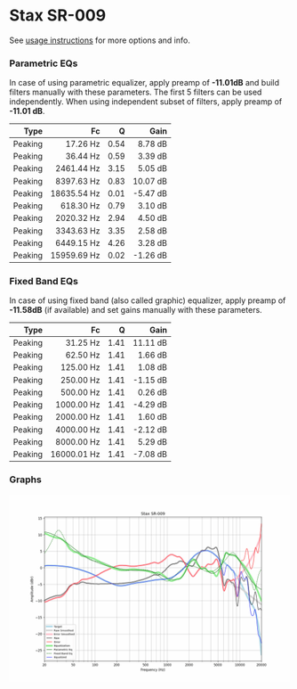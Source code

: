 # Stax SR-009
See [usage instructions](https://github.com/jaakkopasanen/AutoEq#usage) for more options and info.

### Parametric EQs
In case of using parametric equalizer, apply preamp of **-11.01dB** and build filters manually
with these parameters. The first 5 filters can be used independently.
When using independent subset of filters, apply preamp of **-11.01 dB**.

| Type    | Fc          |    Q | Gain     |
|--------:|------------:|-----:|---------:|
| Peaking | 17.26 Hz    | 0.54 | 8.78 dB  |
| Peaking | 36.44 Hz    | 0.59 | 3.39 dB  |
| Peaking | 2461.44 Hz  | 3.15 | 5.05 dB  |
| Peaking | 8397.63 Hz  | 0.83 | 10.07 dB |
| Peaking | 18635.54 Hz | 0.01 | -5.47 dB |
| Peaking | 618.30 Hz   | 0.79 | 3.10 dB  |
| Peaking | 2020.32 Hz  | 2.94 | 4.50 dB  |
| Peaking | 3343.63 Hz  | 3.35 | 2.58 dB  |
| Peaking | 6449.15 Hz  | 4.26 | 3.28 dB  |
| Peaking | 15959.69 Hz | 0.02 | -1.26 dB |

### Fixed Band EQs
In case of using fixed band (also called graphic) equalizer, apply preamp of **-11.58dB**
(if available) and set gains manually with these parameters.

| Type    | Fc          |    Q | Gain     |
|--------:|------------:|-----:|---------:|
| Peaking | 31.25 Hz    | 1.41 | 11.11 dB |
| Peaking | 62.50 Hz    | 1.41 | 1.66 dB  |
| Peaking | 125.00 Hz   | 1.41 | 1.08 dB  |
| Peaking | 250.00 Hz   | 1.41 | -1.15 dB |
| Peaking | 500.00 Hz   | 1.41 | 0.26 dB  |
| Peaking | 1000.00 Hz  | 1.41 | -4.29 dB |
| Peaking | 2000.00 Hz  | 1.41 | 1.60 dB  |
| Peaking | 4000.00 Hz  | 1.41 | -2.12 dB |
| Peaking | 8000.00 Hz  | 1.41 | 5.29 dB  |
| Peaking | 16000.01 Hz | 1.41 | -7.08 dB |

### Graphs
![](./Stax%20SR-009.png)